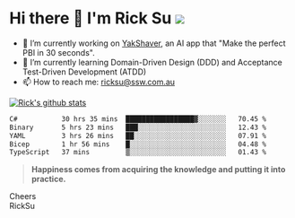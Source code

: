 # Hi there 👋 I'm Rick Su ![](https://komarev.com/ghpvc/?username=ricksu978)
<!--
**ricksu978/ricksu978** is a ✨ _special_ ✨ repository because its `README.md` (this file) appears on your GitHub profile.

Here are some ideas to get you started:
-->
- 🔭 I’m currently working on [YakShaver](https://yakshaver.ai/), an AI app that "Make the perfect PBI in 30 seconds".
- 🌱 I’m currently learning Domain-Driven Design (DDD) and Acceptance Test-Driven Development (ATDD)
- 📫 How to reach me: ricksu@ssw.com.au
<!--
- 👯 I’m looking to collaborate on ...
- 🤔 I’m looking for help with ...
- 💬 Ask me about ...
-->
<!--
- 😄 Pronouns: ...
- ⚡ Fun fact: ...
-->
[![Rick's github stats](https://github-readme-stats.vercel.app/api?username=ricksu978&theme=dark)](https://github.com/ricksu978/ricksu978)

<!--START_SECTION:waka-->

```txt
C#           30 hrs 35 mins  █████████████████▓░░░░░░░   70.45 %
Binary       5 hrs 23 mins   ███░░░░░░░░░░░░░░░░░░░░░░   12.43 %
YAML         3 hrs 26 mins   ██░░░░░░░░░░░░░░░░░░░░░░░   07.91 %
Bicep        1 hr 56 mins    █░░░░░░░░░░░░░░░░░░░░░░░░   04.48 %
TypeScript   37 mins         ▒░░░░░░░░░░░░░░░░░░░░░░░░   01.43 %
```

<!--END_SECTION:waka-->

> **Happiness comes from acquiring the knowledge and putting it into practice.**

Cheers  
RickSu 
